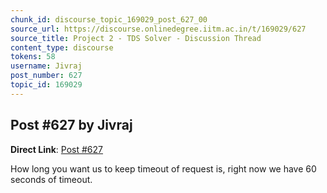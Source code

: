```yaml
---
chunk_id: discourse_topic_169029_post_627_00
source_url: https://discourse.onlinedegree.iitm.ac.in/t/169029/627
source_title: Project 2 - TDS Solver - Discussion Thread
content_type: discourse
tokens: 58
username: Jivraj
post_number: 627
topic_id: 169029
---
```


## Post #627 by Jivraj

**Direct Link**: [Post #627](https://discourse.onlinedegree.iitm.ac.in/t/169029/627)

How long you want us to keep timeout of request is, right now we have 60 seconds of timeout.
